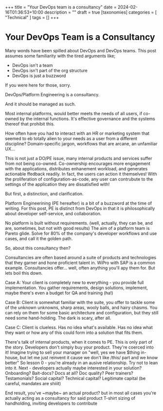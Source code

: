 +++
title = "Your DevOps team is a consultancy"
date = 2024-02-16T01:36:53+10:00
description = ""
draft = true
[taxonomies]
categories = [ "Technical" ]
tags = []
+++

# Your DevOps Team is a Consultancy

Many words have been spilled about DevOps and DevOps teams.
This post assumes some familiarity with the tired arguments like;

- DevOps isn't a team
- DevOps isn't part of the org structure
- DevOps is just a buzzword

If you were here for those, sorry.

DevOps/Platform Engineering is a consultancy.

And it should be managed as such.

Most internal platforms, would better meets the needs of all users, if co-owned by the internal functions.
It's effective governance and the systems thereof that prohibit this.

How often have you had to interact with an HR or marketing system that seemed to eb totally alien to your needs as a user from a different discipline?
Domain-specific jargon, workflows that are arcane, an unfamiliar UX...

This is not just a DO/PE issue, many internal products and services suffer from not being co-owned.
Co-ownership encourages more engagement with the applications, distributes enhanement workload, and generates actionable ffedback readily.
In fact, the users can action it themselves!
With the proliferation of configuration-as-code, any user can contrubute to the settings of the application they are dissatisfied with!

But first, a distinction, and clarification.

Platform Engineerining (PE hereafter) is a bit of a buzzword at the time of writing.
For this post, PE is distinct from DevOps in that it is philosophically about developer self-service, and collaboration.

No platform is built without requirements.
(well, actually, they can be, and are, sometimes, but not with good results)
The aim of a platform team is Pareto glide.
Solve for 80% of the company's developer workflows and use cases, and call it the golden path.

So, about this consultancy then?

Consultancies are often based around a suite of products and technologies that they garner and hone proficient talent in.
WiPro with SAP is a common example.
Consultancies offer... well, often anything you'll apy them for.
But lets boil this down.

Case A: Your client is completely new to everything - you provide full implementation.
You gather requirements, design solutions, implement, maybe there's even a budget for QA and training (ha!)

Case B:
Client is somewhat familiar with the suite, you offer to tackle some of the unknown unknowns, sharp areas, wooly balls, and hairy chasms.
You can rely on them for some basic architecture and configuration, but they still need some hand-holding.
The dark is scary, after all.

Case C:
Client is clueless.
Has no idea what's available.
Has no idea what they want or how any of this could form into a solution that fits them.

There's talk of internal products, when it comes to PE.
This is only part of the story.
Developers don't simply buy your product.
They're coerced into it!
Imagine trying to sell your manager on "well, yes we have $thing in-house, but let me just reinvent it cause we don't like /this/ part and we know better"
So lesson 0 - you're already in an ausive relationship.
Try not to lean into it.
Next - developers actually maybe interested in your solution?
Onboarding?
Bait-docs?
Docs at all?
Doc quality?
Peer trainers?
Testamonials? Social capital? Technical capital?
Legitimate capital (be careful, mandates are shiiit)

End result, you've ~maybe~ an actual product?
but in most all cases you're actually acting as a consultancy for said product
T-shirt sizing of handholding, inviting developers to contribute
